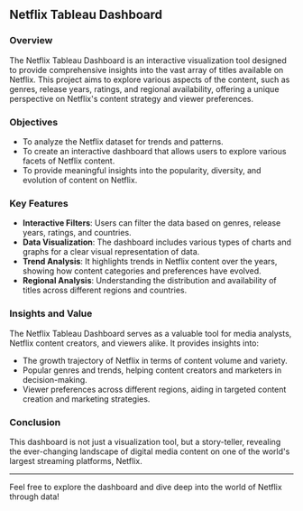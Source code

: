 ## Netflix Tableau Dashboard

### Overview
The Netflix Tableau Dashboard is an interactive visualization tool designed to provide comprehensive insights into the vast array of titles available on Netflix. This project aims to explore various aspects of the content, such as genres, release years, ratings, and regional availability, offering a unique perspective on Netflix's content strategy and viewer preferences.

### Objectives
- To analyze the Netflix dataset for trends and patterns.
- To create an interactive dashboard that allows users to explore various facets of Netflix content.
- To provide meaningful insights into the popularity, diversity, and evolution of content on Netflix.

### Key Features
- **Interactive Filters**: Users can filter the data based on genres, release years, ratings, and countries.
- **Data Visualization**: The dashboard includes various types of charts and graphs for a clear visual representation of data.
- **Trend Analysis**: It highlights trends in Netflix content over the years, showing how content categories and preferences have evolved.
- **Regional Analysis**: Understanding the distribution and availability of titles across different regions and countries.

### Insights and Value
The Netflix Tableau Dashboard serves as a valuable tool for media analysts, Netflix content creators, and viewers alike. It provides insights into:

- The growth trajectory of Netflix in terms of content volume and variety.
- Popular genres and trends, helping content creators and marketers in decision-making.
- Viewer preferences across different regions, aiding in targeted content creation and marketing strategies.

### Conclusion
This dashboard is not just a visualization tool, but a story-teller, revealing the ever-changing landscape of digital media content on one of the world's largest streaming platforms, Netflix.

---

Feel free to explore the dashboard and dive deep into the world of Netflix through data!
